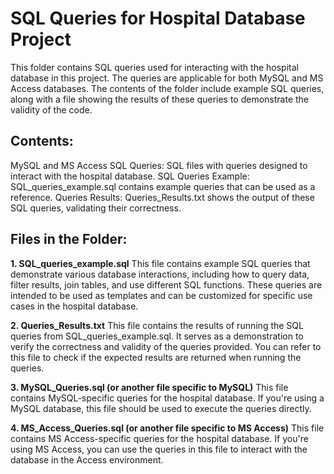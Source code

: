 # SQL Queries for Hospital Database Project

This folder contains SQL queries used for interacting with the hospital database in this project. The queries are applicable for both MySQL and MS Access databases. The contents of the folder include example SQL queries, along with a file showing the results of these queries to demonstrate the validity of the code.

## Contents:
MySQL and MS Access SQL Queries: SQL files with queries designed to interact with the hospital database.
SQL Queries Example: SQL_queries_example.sql contains example queries that can be used as a reference.
Queries Results: Queries_Results.txt shows the output of these SQL queries, validating their correctness.

## Files in the Folder:
**1. SQL_queries_example.sql**
This file contains example SQL queries that demonstrate various database interactions, including how to query data, filter results, join tables, and use different SQL functions. These queries are intended to be used as templates and can be customized for specific use cases in the hospital database.

**2. Queries_Results.txt**
This file contains the results of running the SQL queries from SQL_queries_example.sql. It serves as a demonstration to verify the correctness and validity of the queries provided. You can refer to this file to check if the expected results are returned when running the queries.

**3. MySQL_Queries.sql (or another file specific to MySQL)**
This file contains MySQL-specific queries for the hospital database. If you're using a MySQL database, this file should be used to execute the queries directly.

**4. MS_Access_Queries.sql (or another file specific to MS Access)**
This file contains MS Access-specific queries for the hospital database. If you're using MS Access, you can use the queries in this file to interact with the database in the Access environment.
